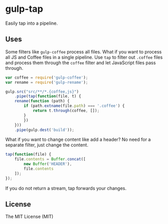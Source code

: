 # gulp-tap

Easily tap into a pipeline.

## Uses

Some filters like `gulp-coffee` process all files. What if you want to process
all JS and Coffee files in a single pipeline. Use `tap` to filter out `.coffee`
files and process them through the `coffee` filter and let JavaScript files
pass through.

```js
var coffee = require('gulp-coffee');
var rename = require('gulp-rename');

gulp.src("src/**/*.{coffee,js}")
    .pipe(tap(function(file, t) {
    rename(function (path) {
        if (path.extname(file.path) === '.coffee') {
            return t.through(coffee, []);
        }
        })
    }))
    .pipe(gulp.dest('build'));
```

What if you want to change content like add a header? No need for a separate
filter, just change the content.

```js
tap(function(file) {
    file.contents = Buffer.concat([
        new Buffer('HEADER'),
        file.contents
    ]);
});
```

If you do not return a stream, tap forwards your changes.


## License

The MIT License (MIT)
